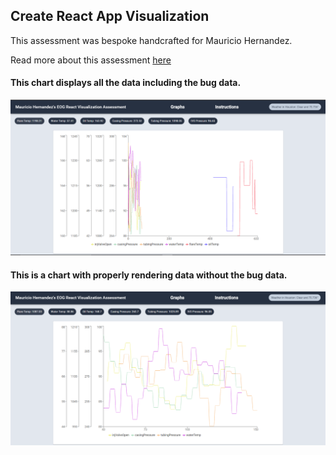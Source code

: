 ## Create React App Visualization

This assessment was bespoke handcrafted for Mauricio Hernandez.

Read more about this assessment [here](https://react.eogresources.com)

#### This chart displays all the data including the bug data.
![Image of Chart](./EOG-Assessment.PNG)


#### This is a chart with properly rendering data without the bug data.
![This data works properly](./Assessment-BUG.PNG)
